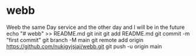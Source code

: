 # webb
Weeb the same Day service and the other day and I will be in the future
echo "# webb" >> README.md
git init
git add README.md
git commit -m "first commit"
git branch -M main
git remote add origin https://github.com/nukjgyjsjaj/webb.git
git push -u origin main
